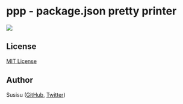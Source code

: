 # ppp - package.json pretty printer
![](https://travis-ci.com/susisu/ppp.svg?branch=master)

## License
[MIT License](http://opensource.org/licenses/mit-license.php)

## Author
Susisu ([GitHub](https://github.com/susisu), [Twitter](https://twitter.com/susisu2413))
